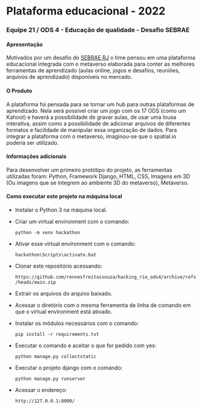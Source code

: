 # Plataforma educacional - 2022
### Equipe 21 / ODS 4 - Educação de qualidade - Desafio SEBRAE

#### Apresentação 

Motivados por um desafio do [SEBRAE RJ](https://www.youtube.com/watch?v=J61fcUDaOpM) o time pensou em uma plataforma educacional integrada com o metaverso
elaborada para conter as melhores ferramentas de aprendizado (aulas online, jogos e desafios, reuniões, arquivos de aprendizado) disponíveis no mercado.

#### O Produto

A plataforma foi pensada para se tornar um hub para outras plataformas de aprendizado. Nela será possível criar um jogo com os 17 ODS (como um Kahoot) e haverá a possibilidade de gravar aulas, de usar uma lousa interativa, assim como a possibilidade de adicionar arquivos de diferentes formatos e facilidade de manipular essa organização de dados. Para integrar a plataforma com o metaverso, imaginou-se que o spatial.io poderia ser utilizado.

#### Informações adicionais 

Para desenvolver um primeiro protótipo do projeto, as ferramentas utilizadas foram: Python, Framework Django, HTML, CSS, Imagens em 3D (Ou imagens que se integrem ao ambiente 3D do metaverso), Metaverso.


#### Como executar este projeto na máquina local

- Instalar o Python 3 na máquina local.<p>
- Criar um virtual environment com o comando:<p>
  `python -m venv hackathon`<p>
- Ativar esse virtual environment com o comando:<p>
  `hackathon\Scripts\activate.bat`<p>
- Clonar este repositório acessando:<p>
  `https://github.com/rennesfreitassouza/hacking_rio_ods4/archive/refs/heads/main.zip`<p>
- Extrair os arquivos do arquivo baixado.<p>
- Acessar o diretório com o mesma ferramenta de linha de comando em que o virtual environment está ativado.<p>
- Instalar os módulos necessários com o comando:<p>
  `pip install -r requirements.txt`<p>
- Executar o comando e aceitar o que for pedido com yes:<p>
  `python manage.py collectstatic`<p>
- Executar o projeto django com o comando:<p>
  `python manage.py runserver`<p>
- Acessar o endereço:<p>
  `http://127.0.0.1:8000/`
